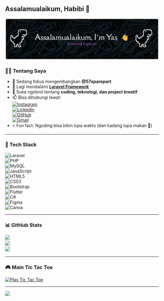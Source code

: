 ## Assalamualaikum, Habibi 👋  

![banner](image/github-header-banner.png)  

### 👨‍💻 Tentang Saya
- 🔭 Sedang fokus mengembangkan **@57sparepart**  
- 🌱 Lagi mendalami [**Laravel Framework**](https://laravel.com)  
- 💬 Suka ngobrol tentang **coding, teknologi, dan project kreatif**  
- 📫 Bisa dihubungi lewat:  
  [![Instagram](https://img.shields.io/badge/Instagram-E4405F?style=for-the-badge&logo=instagram&logoColor=white)](https://instagram.com/ilyasfachrulnizwan_29)  
  [![LinkedIn](https://img.shields.io/badge/LinkedIn-0077B5?style=for-the-badge&logo=linkedin&logoColor=white)](https://linkedin.com/in/ilyas-fachrul-nizwan)  
  [![GitHub](https://img.shields.io/badge/GitHub-100000?style=for-the-badge&logo=github&logoColor=white)](https://github.com/Ilyasfachrul)  
  [![Gmail](https://img.shields.io/badge/Gmail-D14836?style=for-the-badge&logo=gmail&logoColor=white)](mailto:ilyasfachruln@gmail.com)  
- ⚡ Fun fact: Ngoding bisa bikin lupa waktu (dan kadang lupa makan 🍜)  

---

### 🚀 Tech Stack
![Laravel](https://img.shields.io/badge/Laravel-FF2D20?style=for-the-badge&logo=laravel&logoColor=white)  
![PHP](https://img.shields.io/badge/PHP-777BB4?style=for-the-badge&logo=php&logoColor=white)  
![MySQL](https://img.shields.io/badge/MySQL-005C84?style=for-the-badge&logo=mysql&logoColor=white)  
![JavaScript](https://img.shields.io/badge/JavaScript-F7E017?style=for-the-badge&logo=javascript&logoColor=black)  
![HTML5](https://img.shields.io/badge/HTML5-E34F26?style=for-the-badge&logo=html5&logoColor=white)  
![CSS3](https://img.shields.io/badge/CSS3-1572B6?style=for-the-badge&logo=css3&logoColor=white)  
![Bootstrap](https://img.shields.io/badge/Bootstrap-7952B3?style=for-the-badge&logo=bootstrap&logoColor=white)  
![Flutter](https://img.shields.io/badge/Flutter-02569B?style=for-the-badge&logo=flutter&logoColor=white)  
![C#](https://img.shields.io/badge/C%23-239120?style=for-the-badge&logo=csharp&logoColor=white)  
![Figma](https://img.shields.io/badge/Figma-F24E1E?style=for-the-badge&logo=figma&logoColor=white)  
![Canva](https://img.shields.io/badge/Canva-00C4CC?style=for-the-badge&logo=canva&logoColor=white)  

---

### 📊 GitHub Stats
![](https://github-readme-stats.vercel.app/api?username=ilyasfachrul&theme=ocean_dark&show_icons=true&hide_border=false)  
![](https://nirzak-streak-stats.vercel.app/?user=ilyasfachrul&theme=ocean_dark&hide_border=false)  
![](https://github-readme-stats.vercel.app/api/top-langs/?username=ilyasfachrul&theme=ocean_dark&hide_border=false&layout=compact)  

---

### 🎮 Main Tic Tac Toe  
[![Play Tic Tac Toe](https://img.shields.io/badge/Play_Tic_Tac_Toe-FF7043?style=for-the-badge&logo=gamepad&logoColor=white)](https://Ilyasfachrul.github.io/tic-tac-toe)
  

---

[![](https://visitcount.itsvg.in/api?id=Ilyasfachrul&icon=0&color=0)](https://visitcount.itsvg.in)  
